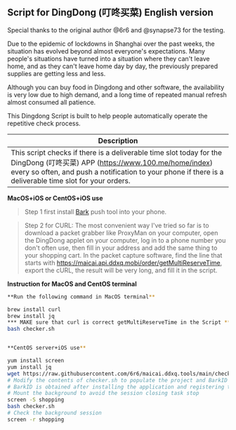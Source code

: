 ## Script for DingDong (叮咚买菜) English version

Special thanks to the original author @6r6 and @synapse73 for the testing. 

Due to the epidemic of lockdowns in Shanghai over the past weeks, the situation has evolved beyond almost everyone's expectations. Many people's situations have turned into a situation where they can't leave home, and as they can't leave home day by day, the previously prepared supplies are getting less and less.

Although you can buy food in Dingdong and other software, the availability is very low due to high demand, and a long time of repeated manual refresh almost consumed all patience.

This Dingdong Script is built to help people automatically operate the repetitive check process.

| Description |
| ------------ |
| This script checks if there is a deliverable time slot today for the DingDong (叮咚买菜) APP (https://www.100.me/home/index) every so often, and push a notification to your phone if there is a deliverable time slot for your orders.

**MacOS+iOS or CentOS+iOS use**

> Step 1 first install [Bark](https://apps.apple.com/es/app/bark-%E7%BB%99%E4%BD%A0%E7%9A%84%E6%89%8B%E6%9C%BA%E5%8F%91%E6%8E%A8%E9%80%81/id1403753865) push tool into your phone.

> Step 2 for CURL: The most convenient way I've tried so far is to download a packet grabber like ProxyMan on your computer, open the DingDong applet on your computer, log in to a phone number you don't often use, then fill in your address and add the same thing to your shopping cart. In the packet capture software, find the line that starts with https://maicai.api.ddxq.mobi/order/getMultiReserveTime, export the cURL, the result will be very long, and fill it in the script.

**Instruction for MacOS and CentOS terminal**

```bash
**Run the following command in MacOS terminal**

brew install curl
brew install jq
*** MAKE sure that curl is correct getMultiReserveTime in the Script ***
bash checker.sh


**CentOS server+iOS use**

yum install screen
yum install jq
wget https://raw.githubusercontent.com/6r6/maicai.ddxq.tools/main/checker.sh
# Modify the contents of checker.sh to populate the project and BarkID obtained from the packet capture to the corresponding location
# BarkID is obtained after installing the application and registering the device Example: https://api.day.app/BarkID/
# Mount the background to avoid the session closing task stop
screen -S shopping 
bash checker.sh
# Check the background session
screen -r shopping
```

